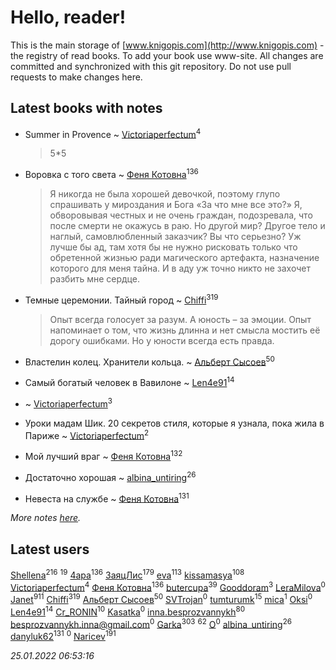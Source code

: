 # Hello, reader!
This is the main storage of [www.knigopis.com](http://www.knigopis.com) - the registry of read books.
To add your book use www-site. All changes are committed and synchronized with this git repository.
Do not use pull requests to make changes here.


## Latest books with notes
* Summer in Provence ~ [Victoriaperfectum](users/117/117396356938980769291-google)<sup>4</sup>
    > 5*5

* Воровка с того света ~ [Феня Котовна](users/109/109746193906459706720-google)<sup>136</sup>
    > Я никогда не была хорошей девочкой, поэтому глупо спрашивать у мироздания и Бога «За что мне все это?»
    > Я, обворовывая честных и не очень граждан, подозревала, что после смерти не окажусь в раю. Но другой мир? Другое тело и наглый, самовлюбленный заказчик? Вы что серьезно? Уж лучше бы ад, там хотя бы не нужно рисковать только что обретенной жизнью ради магического артефакта, назначение которого для меня тайна. И в аду уж точно никто не захочет разбить мне сердце.

* Темные церемонии. Тайный город ~ [Chiffi](users/105/105831994080785626680-google)<sup>319</sup>
    > Опыт всегда голосует за разум. А юность – за эмоции. Опыт напоминает о том, что жизнь длинна и нет смысла мостить её дорогу ошибками. Но у юности всегда есть правда.

* Властелин колец. Хранители кольца. ~ [Альберт Сысоев](users/474/47446642-vkontakte)<sup>50</sup>

* Самый богатый человек в Вавилоне ~ [Len4e91](users/254/254448176-yandex)<sup>14</sup>

*  ~ [Victoriaperfectum](users/117/117396356938980769291-google)<sup>3</sup>

* Уроки мадам Шик. 20 секретов стиля, которые я узнала, пока жила в Париже ~ [Victoriaperfectum](users/117/117396356938980769291-google)<sup>2</sup>

* Мой лучший враг ~ [Феня Котовна](users/109/109746193906459706720-google)<sup>132</sup>

* Достаточно хорошая ~ [albina_untiring](users/257/2579695-vkontakte)<sup>26</sup>

* Невеста на службе ~ [Феня Котовна](users/109/109746193906459706720-google)<sup>131</sup>


_More notes [here](latest_books_with_notes.md)._


## Latest users
[Shellena](users/134/13413591548892934957-mailru)<sup>216</sup> 
[](users/118/118248226132797004598-google)<sup>19</sup> 
[4apa](users/117/117392596378069249667-google)<sup>136</sup> 
[ЗаяцЛис](users/112/112388384595246311466-google)<sup>179</sup> 
[eva](users/111/111656270551033014778-google)<sup>113</sup> 
[kissamasya](users/684/68439978-vkontakte)<sup>108</sup> 
[Victoriaperfectum](users/117/117396356938980769291-google)<sup>4</sup> 
[Феня Котовна](users/109/109746193906459706720-google)<sup>136</sup> 
[butercupa](users/193/193697993-vkontakte)<sup>39</sup> 
[Gooddoram](users/115/115304758208163915085-google)<sup>3</sup> 
[LeraMilova](users/196/196970139-vkontakte)<sup>0</sup> 
[Janet](users/108/108113656204404967440-google)<sup>911</sup> 
[Chiffi](users/105/105831994080785626680-google)<sup>319</sup> 
[Альберт Сысоев](users/474/47446642-vkontakte)<sup>50</sup> 
[SVTrojan](users/110/110093761859864893303-google)<sup>0</sup> 
[tumturumk](users/135/135685382-vkontakte)<sup>15</sup> 
[mica](users/103/103163807632858423947-google)<sup>1</sup> 
[Oksi](users/364/3648522-vkontakte)<sup>0</sup> 
[Len4e91](users/254/254448176-yandex)<sup>14</sup> 
[Cr_RONIN](users/112/112090473416384685204-google)<sup>10</sup> 
[Kasatka](users/116/116127233176802148960-google)<sup>0</sup> 
[inna.besprozvannykh](users/733/73323849-yandex)<sup>80</sup> 
[besprozvannykh.inna@gmail.com](users/153/1533293040-yandex)<sup>0</sup> 
[Garka](users/115/115753719718250012620-google)<sup>303</sup> 
[](users/153/1537586159620888-facebook)<sup>62</sup> 
[O](users/388/388959681521597-facebook)<sup>0</sup> 
[albina_untiring](users/257/2579695-vkontakte)<sup>26</sup> 
[danyluk62](users/374/374149854-vkontakte)<sup>131</sup> 
[](users/686/68639652-vkontakte)<sup>0</sup> 
[Naricev](users/107/107090515204537133928-google)<sup>191</sup> 


_25.01.2022 06:53:16_
